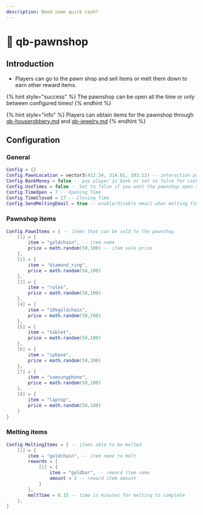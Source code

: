 ```yaml
---
description: Need some quick cash?
---
```


# 🤑 qb-pawnshop

## Introduction

* Players can go to the pawn shop and sell items or melt them down to earn other reward items.

{% hint style="success" %}
The pawnshop can be open all the time or only between configured times!
{% endhint %}

{% hint style="info" %}
Players can obtain items for the pawnshop through [qb-houserobbery.md](qb-houserobbery.md "mention") and [qb-jewelry.md](qb-jewelry.md "mention")
{% endhint %}

## Configuration

### General

```lua
Config = {}
Config.PawnLocation = vector3(412.34, 314.81, 103.13) -- interaction point
Config.BankMoney = false -- pay player in bank or set to false for cash
Config.UseTimes = false -- Set to false if you want the pawnshop open 24/7
Config.TimeOpen = 7 -- Opening Time
Config.TimeClosed = 17 -- Closing Time
Config.SendMeltingEmail = true -- enable/disable email when melting finished
```

### Pawnshop items

```lua
Config.PawnItems = { -- items that can be sold to the pawnshop
    [1] = {
        item = "goldchain", -- item name
        price = math.random(50,100) -- item sale price
    },
    [2] = {
        item = "diamond_ring",
        price = math.random(50,100)
    },
    [3] = {
        item = "rolex",
        price = math.random(50,100)
    },
    [4] = {
        item = "10kgoldchain",
        price = math.random(50,100)
    },
    [5] = {
        item = "tablet",
        price = math.random(50,100)
    },
    [6] = {
        item = "iphone",
        price = math.random(50,100)
    },
    [7] = {
        item = "samsungphone",
        price = math.random(50,100)
    },
    [8] = {
        item = "laptop",
        price = math.random(50,100)
    }
}
```

### Melting items

```lua
Config.MeltingItems = { -- items able to be melted
    [1] = {
        item = "goldchain", -- item name to melt
        rewards = {
            [1] = {
                item = "goldbar", -- reward item name
                amount = 2 -- reward item amount
            }
        },
        meltTime = 0.15 -- time in minutes for melting to complete
    },
}
```
